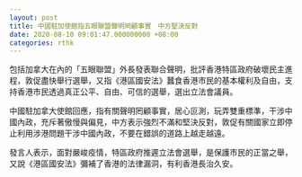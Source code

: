 ```yaml
---
layout: post
title: 中國駐加使館指五眼聯盟聲明罔顧事實　中方堅決反對
date: 2020-08-10 09:01:47.000000000 +08:00
categories: rthk
---
```


包括加拿大在內的「五眼聯盟」外長發表聯合聲明，批評香港特區政府破壞民主進程，敦促盡快舉行選舉，又指《港區國安法》蠶食香港市民的基本權利及自由，支持香港市民透過真正公平、自由、可信的選舉，選出立法會議員。

中國駐加拿大使館回應，指有關聲明罔顧事實，居心叵測，玩弄雙重標準，干涉中國內政，充斥著傲慢與偏見，中方表示強烈不滿和堅決反對，敦促有關國家立即停止利用涉港問題干涉中國內政，不要在錯誤的道路上越走越遠。

發言人表示，面對嚴峻疫情，特區政府推遲立法會選舉，是保護市民的正當之舉，又說《港區國安法》彌補了香港的法律漏洞，有利香港長治久安。
